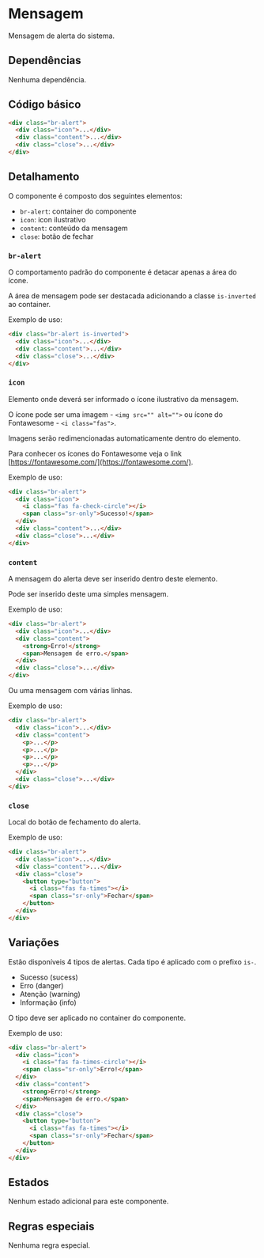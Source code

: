 # Mensagem

Mensagem de alerta do sistema.

## Dependências

Nenhuma dependência.

## Código básico

```html
<div class="br-alert">
  <div class="icon">...</div>
  <div class="content">...</div>
  <div class="close">...</div>
</div>
```

## Detalhamento

O componente é composto dos seguintes elementos:

- `br-alert`: container do componente
- `icon`: icon ilustrativo
- `content`: conteúdo da mensagem
- `close`: botão de fechar

### `br-alert`

O comportamento padrão do componente é detacar apenas a área do ícone.

A área de mensagem pode ser destacada adicionando a classe `is-inverted` ao container.

Exemplo de uso:

```html
<div class="br-alert is-inverted">
  <div class="icon">...</div>
  <div class="content">...</div>
  <div class="close">...</div>
</div>
```

### `icon`

Elemento onde deverá ser informado o ícone ilustrativo da mensagem.

O ícone pode ser uma imagem - `<img src="" alt="">` ou ícone do Fontawesome - `<i class="fas">`.

Imagens serão redimencionadas automaticamente dentro do elemento.

Para conhecer os ícones do Fontawesome veja o link [https://fontawesome.com/](https://fontawesome.com/).

Exemplo de uso:

```html
<div class="br-alert">
  <div class="icon">
    <i class="fas fa-check-circle"></i>
    <span class="sr-only">Sucesso!</span>
  </div>
  <div class="content">...</div>
  <div class="close">...</div>
</div>
```

### `content`

A mensagem do alerta deve ser inserido dentro deste elemento.

Pode ser inserido deste uma simples mensagem.

Exemplo de uso:

```html
<div class="br-alert">
  <div class="icon">...</div>
  <div class="content">
    <strong>Erro!</strong>
    <span>Mensagem de erro.</span>
  </div>
  <div class="close">...</div>
</div>
```

Ou uma mensagem com várias linhas.

Exemplo de uso:

```html
<div class="br-alert">
  <div class="icon">...</div>
  <div class="content">
    <p>...</p>
    <p>...</p>
    <p>...</p>
    <p>...</p>
  </div>
  <div class="close">...</div>
</div>
```

### `close`

Local do botão de fechamento do alerta.

Exemplo de uso:

```html
<div class="br-alert">
  <div class="icon">...</div>
  <div class="content">...</div>
  <div class="close">
    <button type="button">
      <i class="fas fa-times"></i>
      <span class="sr-only">Fechar</span>
    </button>
  </div>
</div>
```

## Variações

Estão disponíveis 4 tipos de alertas. Cada tipo é aplicado com o prefixo `is-`.

- Sucesso (sucess)
- Erro (danger)
- Atenção (warning)
- Informação (info)

O tipo deve ser aplicado no container do componente.

Exemplo de uso:

```html
<div class="br-alert">
  <div class="icon">
    <i class="fas fa-times-circle"></i>
    <span class="sr-only">Erro!</span>
  </div>
  <div class="content">
    <strong>Erro!</strong>
    <span>Mensagem de erro.</span>
  </div>
  <div class="close">
    <button type="button">
      <i class="fas fa-times"></i>
      <span class="sr-only">Fechar</span>
    </button>
  </div>
</div>
```

## Estados

Nenhum estado adicional para este componente.

## Regras especiais

Nenhuma regra especial.
